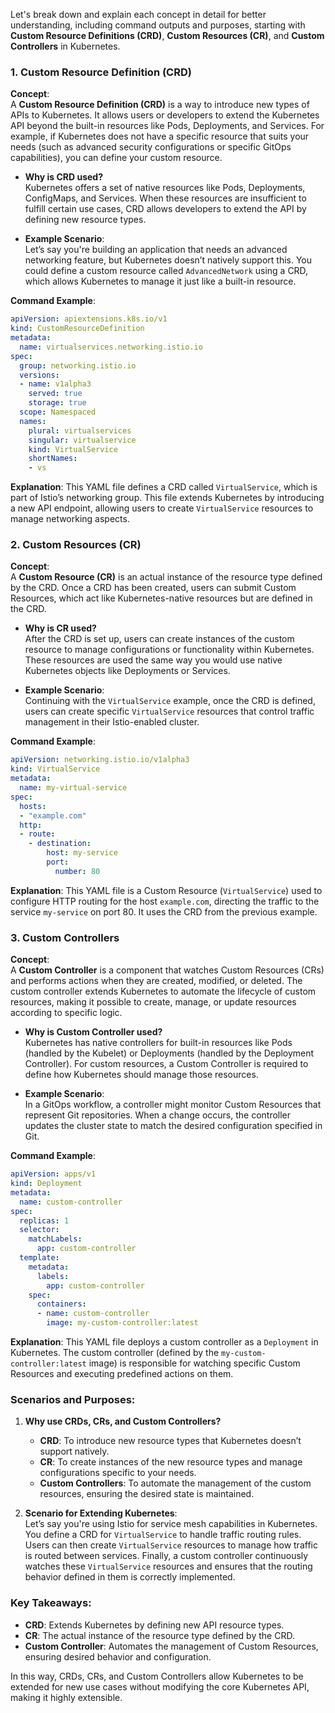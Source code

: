 Let's break down and explain each concept in detail for better understanding, including command outputs and purposes, starting with **Custom Resource Definitions (CRD)**, **Custom Resources (CR)**, and **Custom Controllers** in Kubernetes.

### **1. Custom Resource Definition (CRD)**

**Concept**:  
A **Custom Resource Definition (CRD)** is a way to introduce new types of APIs to Kubernetes. It allows users or developers to extend the Kubernetes API beyond the built-in resources like Pods, Deployments, and Services. For example, if Kubernetes does not have a specific resource that suits your needs (such as advanced security configurations or specific GitOps capabilities), you can define your custom resource.

- **Why is CRD used?**  
  Kubernetes offers a set of native resources like Pods, Deployments, ConfigMaps, and Services. When these resources are insufficient to fulfill certain use cases, CRD allows developers to extend the API by defining new resource types.
  
- **Example Scenario**:  
  Let’s say you're building an application that needs an advanced networking feature, but Kubernetes doesn’t natively support this. You could define a custom resource called `AdvancedNetwork` using a CRD, which allows Kubernetes to manage it just like a built-in resource.

**Command Example**:
```yaml
apiVersion: apiextensions.k8s.io/v1
kind: CustomResourceDefinition
metadata:
  name: virtualservices.networking.istio.io
spec:
  group: networking.istio.io
  versions:
  - name: v1alpha3
    served: true
    storage: true
  scope: Namespaced
  names:
    plural: virtualservices
    singular: virtualservice
    kind: VirtualService
    shortNames:
    - vs
```

**Explanation**:
This YAML file defines a CRD called `VirtualService`, which is part of Istio’s networking group. This file extends Kubernetes by introducing a new API endpoint, allowing users to create `VirtualService` resources to manage networking aspects.

### **2. Custom Resources (CR)**

**Concept**:  
A **Custom Resource (CR)** is an actual instance of the resource type defined by the CRD. Once a CRD has been created, users can submit Custom Resources, which act like Kubernetes-native resources but are defined in the CRD.

- **Why is CR used?**  
  After the CRD is set up, users can create instances of the custom resource to manage configurations or functionality within Kubernetes. These resources are used the same way you would use native Kubernetes objects like Deployments or Services.

- **Example Scenario**:  
  Continuing with the `VirtualService` example, once the CRD is defined, users can create specific `VirtualService` resources that control traffic management in their Istio-enabled cluster.

**Command Example**:
```yaml
apiVersion: networking.istio.io/v1alpha3
kind: VirtualService
metadata:
  name: my-virtual-service
spec:
  hosts:
  - "example.com"
  http:
  - route:
    - destination:
        host: my-service
        port:
          number: 80
```

**Explanation**:
This YAML file is a Custom Resource (`VirtualService`) used to configure HTTP routing for the host `example.com`, directing the traffic to the service `my-service` on port 80. It uses the CRD from the previous example.

### **3. Custom Controllers**

**Concept**:  
A **Custom Controller** is a component that watches Custom Resources (CRs) and performs actions when they are created, modified, or deleted. The custom controller extends Kubernetes to automate the lifecycle of custom resources, making it possible to create, manage, or update resources according to specific logic.

- **Why is Custom Controller used?**  
  Kubernetes has native controllers for built-in resources like Pods (handled by the Kubelet) or Deployments (handled by the Deployment Controller). For custom resources, a Custom Controller is required to define how Kubernetes should manage those resources.

- **Example Scenario**:  
  In a GitOps workflow, a controller might monitor Custom Resources that represent Git repositories. When a change occurs, the controller updates the cluster state to match the desired configuration specified in Git.

**Command Example**:
```yaml
apiVersion: apps/v1
kind: Deployment
metadata:
  name: custom-controller
spec:
  replicas: 1
  selector:
    matchLabels:
      app: custom-controller
  template:
    metadata:
      labels:
        app: custom-controller
    spec:
      containers:
      - name: custom-controller
        image: my-custom-controller:latest
```

**Explanation**:
This YAML file deploys a custom controller as a `Deployment` in Kubernetes. The custom controller (defined by the `my-custom-controller:latest` image) is responsible for watching specific Custom Resources and executing predefined actions on them.

### **Scenarios and Purposes**:

1. **Why use CRDs, CRs, and Custom Controllers?**
   - **CRD**: To introduce new resource types that Kubernetes doesn’t support natively.
   - **CR**: To create instances of the new resource types and manage configurations specific to your needs.
   - **Custom Controllers**: To automate the management of the custom resources, ensuring the desired state is maintained.

2. **Scenario for Extending Kubernetes**:  
   Let’s say you're using Istio for service mesh capabilities in Kubernetes. You define a CRD for `VirtualService` to handle traffic routing rules. Users can then create `VirtualService` resources to manage how traffic is routed between services. Finally, a custom controller continuously watches these `VirtualService` resources and ensures that the routing behavior defined in them is correctly implemented.

### **Key Takeaways**:

- **CRD**: Extends Kubernetes by defining new API resource types.
- **CR**: The actual instance of the resource type defined by the CRD.
- **Custom Controller**: Automates the management of Custom Resources, ensuring desired behavior and configuration.

In this way, CRDs, CRs, and Custom Controllers allow Kubernetes to be extended for new use cases without modifying the core Kubernetes API, making it highly extensible.